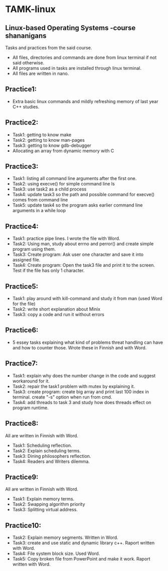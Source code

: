 # TAMK-linux
Linux-based Operating Systems -course shananigans
-------------------------------------------------

Tasks and practices from the said course.
- All files, directories and commands are done from linux terminal if not said otherwise.
- All programs used in tasks are installed through linux terminal.
- All files are written in nano.

Practice1:
----------
- Extra basic linux commands and mildly refreshing memory of last year C++ studies.

Practice2:
----------
- Task1: getting to know make
- Task2: getting to know man-pages
- Task3: getting to know gdb-debugger
- Allocating an array from dynamic memory with C

Practice3:
----------
- Task1: listing all command line arguments after the first one.
- Task2: using execve() for simple command line ls
- Task3: use task2 as a child process
- Task4: update task3 so the path and possible command for execve() comes from command line 
- Task5: update task4 so the program asks earlier command line arguments in a while loop

Practice4:
----------
- Task1: practice pipe lines. I wrote the file with Word.
- Task2: Using man, study about errno and perror() and create simple program using them.
- Task3: Create program: Ask user one character and save it into assigned file.
- Task4: Create program: Open the task3 file and print it to the screen. Test if the file has only 1 character.

Practice5:
----------
- Task1: play around with kill-command and study it from man (used Word for the file)
- Task2: write short explanation about Minix
- Task3: copy a code and run it without errors

Practice6:
----------
- 5 essey tasks explaining what kind of problems threat handling can have and how to counter those. Wrote these in Finnish and with Word.

Practice7:
----------
- Task1: explain why does the number change in the code and suggest workaround for it.
- Task2: repair the task1 problem with mutex by explaining it.
- Task3: create program: create big array and print last 100 index in terminal. create "-s" option when run from cmd.
- Task4: add threads to task 3 and study how does threads effect on program runtime.

Practice8:
----------
All are written in Finnish with Word.
- Task1: Scheduling reflection.
- Task2: Explain scheduling terms.
- Task3: Dining philosophers reflection.
- Task4: Readers and Writers dilemma.

Practice9:
----------
All are written in Finnish with Word.
- Task1: Explain memory terms.
- Task2: Swapping algorithm priority
- Task3: Splitting virtual address.

Practice10:
-----------
- Task2: Explain memory segments. Written in Word.
- Task3: create and use static and dynamic library c++. Raport written with Word.
- Task4: File system block size. Used Word.
- Task5: Copy broken file from PowerPoint and make it work. Raport written with Word.
